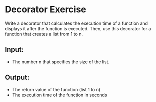 # Decorator Exercise

Write a decorator that calculates the execution time of a function and displays it after the function is executed. Then, use this decorator for a function that creates a list from 1 to n.

## Input:

- The number n that specifies the size of the list.

## Output:

- The return value of the function (list 1 to n)
- The execution time of the function in seconds